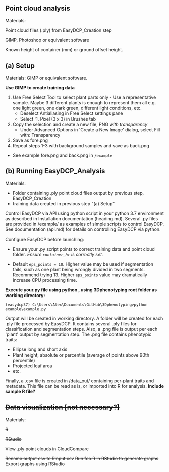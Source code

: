 ## Point cloud analysis

Materials: 

Point cloud files (.ply) from EasyDCP_Creation step

GIMP, Photoshop or equivalent software

Known height of container (mm) or ground offset height.

## (a) Setup

Materials: GIMP or equivalent software.

**Use GIMP to create training data**

1. Use Free Select Tool to select plant parts only - Use a representative sample. Maybe 3 different plants is enough to represent them all e.g. one light green, one dark green, different light conditions, etc.
	* Deselect Antialiasing in Free Select settings pane
	* Select '1. Pixel (3 x 3) in Brushes tab
2. Copy the selection and create a new file, PNG *with transparency*
	* Under Advanced Options in 'Create a New Image' dialog, select Fill with: Transparency
3. Save as fore.png
4. Repeat steps 1-3 with background samples and save as back.png

* See example fore.png and back.png in `/example`

## (b) Running EasyDCP_Analysis

Materials:

- Folder containing .ply point cloud files output by previous step, EasyDCP_Creation
- training data created in previous step "(a) Setup"

Control EasyDCP via API using python script in your python 3.7 environment as described in Installation documentation (heading.md). Several .py files are provided in /example/ as examples of simple scripts to control EasyDCP. See documentation (api.md) for details on controlling EasyDCP via python.

Configure EasyDCP before launching:

- Ensure your .py script points to correct training data and point cloud folder. *Ensure `container_ht` is correctly set.* 

- Default `eps_points = 10`. Higher value may be used if segmentation fails, such as one plant being wrongly divided in two segments. Recommend trying 13. Higher `eps_points` value may dramatically increase CPU processing time. 

**Execute your.py file using python , using 3Dphenotyping root folder as working directory:**

`(easydcp37) C:\Users\Alex\Documents\GitHub\3Dphenotyping>python example\example.py`

Output will be created in working directory. A folder will be created for each .ply file processed by EasyDCP. It contains several .ply files for classification and segmentation steps. Also, a .png file is output per each 'plant' output by segmentation step. The .png file contains phenotypic traits:

- Ellipse long and short axis
- Plant height, absolute or percentile (average of points above 90th percentile)
- Projected leaf area
- etc.

Finally, a .csv file is created in /data_out/ containing per-plant traits and metadata. This file can be read as is, or imported into R for analysis. **Include sample R file?**

## ~~Data visualization [not necessary?]~~

~~Materials:~~ 

~~R~~

~~RStudio~~

~~View .ply point clouds in CloudCompare~~

~~Rename output csv to Rinput.csv~~
~~Run foo.R in RStudio to generate graphs~~
~~Export graphs using RStudio~~